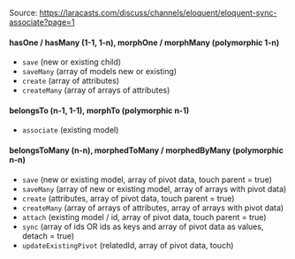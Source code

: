 Source: https://laracasts.com/discuss/channels/eloquent/eloquent-sync-associate?page=1

#### hasOne / hasMany (1-1, 1-n), morphOne / morphMany (polymorphic 1-n)

- `save` (new or existing child)
- `saveMany` (array of models new or existing)
- `create` (array of attributes)
- `createMany` (array of arrays of attributes)

#### belongsTo (n-1, 1-1), morphTo (polymorphic n-1)

- `associate` (existing model)

#### belongsToMany (n-n), morphedToMany / morphedByMany (polymorphic n-n)

- `save` (new or existing model, array of pivot data, touch parent = true)
- `saveMany` (array of new or existing model, array of arrays with pivot data)
- `create` (attributes, array of pivot data, touch parent = true)
- `createMany` (array of arrays of attributes, array of arrays with pivot data)
- `attach` (existing model / id, array of pivot data, touch parent = true)
- `sync` (array of ids OR ids as keys and array of pivot data as values, detach = true)
- `updateExistingPivot` (relatedId, array of pivot data, touch)